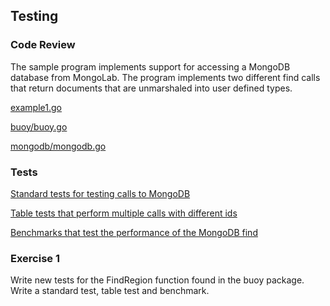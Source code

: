 ## Testing

### Code Review

The sample program implements support for accessing a MongoDB database from MongoLab. The program implements two different find calls that return documents that are unmarshaled into user defined types.

[example1.go](../example1/example1.go)

[buoy/buoy.go](../example1/buoy/buoy.go)

[mongodb/mongodb.go](../example1/mongodb/mongodb.go)

### Tests

[Standard tests for testing calls to MongoDB](../example1/tests/example1_test.go)

[Table tests that perform multiple calls with different ids](../example1/tests/example1_table_test.go)

[Benchmarks that test the performance of the MongoDB find](../advanced/tests/example1_bench_test.go)

### Exercise 1
Write new tests for the FindRegion function found in the buoy package. Write a standard test, table test and benchmark.